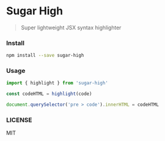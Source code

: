 # Sugar High
> Super lightweight JSX syntax highlighter

### Install

```sh
npm install --save sugar-high
```

### Usage

```js
import { highlight } from 'sugar-high'

const codeHTML = highlight(code)

document.querySelector('pre > code').innerHTML = codeHTML
```

### LICENSE

MIT

